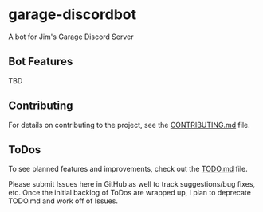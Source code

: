 # garage-discordbot

A bot for Jim's Garage Discord Server

## Bot Features

TBD

## Contributing

For details on contributing to the project, see the [CONTRIBUTING.md](.github/CONTRIBUTING.md) file.

## ToDos

To see planned features and improvements, check out the [TODO.md](.github/TODO.md) file.

Please submit Issues here in GitHub as well to track suggestions/bug fixes, etc. 
Once the initial backlog of ToDos are wrapped up, I plan to deprecate TODO.md and work off of Issues.
